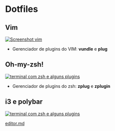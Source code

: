 # Dotfiles


## Vim

[![Screenshot vim](https://raw.githubusercontent.com/arthur-mts/mydotfiles/master/screenshot_vim.png ".vimrc")](http://https://raw.githubusercontent.com/arthur-mts/mydotfiles/master/screenshot_vim.png "Screenshot vim")

- Gerenciador de plugins do VIM: **vundle** e **plug**

## Oh-my-zsh!
[![terminal com zsh e alguns plugins](https://raw.githubusercontent.com/arthur-mts/mydotfiles/master/screenshot_zsh.png "das")](https://raw.githubusercontent.com/arthur-mts/mydotfiles/master/screenshot_zsh.png "das")

- Gerenciador de plugins do zsh: **zplug** e **zplugin**

## i3 e polybar

[![terminal com zsh e alguns plugins](https://raw.githubusercontent.com/arthur-mts/mydotfiles/master/arch.png "meu arch")](https://raw.githubusercontent.com/arthur-mts/mydotfiles/master/arch.png "meu arch")

[editor.md](https://pandao.github.io/editor.md/en.html "editor.md")
